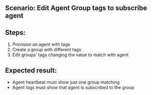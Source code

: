 ## Scenario: Edit Agent Group tags to subscribe agent

Steps:
-  
1. Provision an agent with tags
2. Create a group with different tags
3. Edit groups' tags changing the value to match with agent


Expected result:
-
- Agent heartbeat must show just one group matching
- Agent logs must show that agent is subscribed to the group